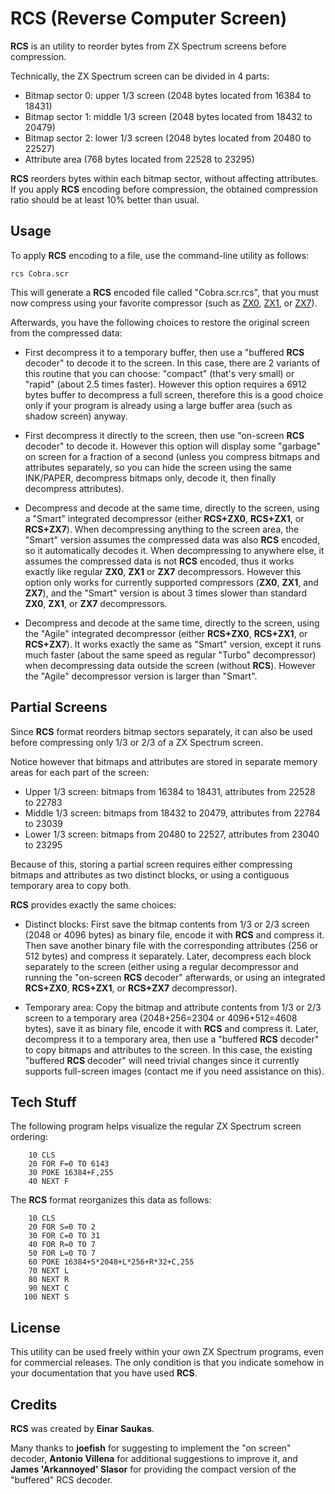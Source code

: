 # RCS (Reverse Computer Screen)

**RCS** is an utility to reorder bytes from ZX Spectrum screens before compression.

Technically, the ZX Spectrum screen can be divided in 4 parts:

* Bitmap sector 0: upper 1/3 screen (2048 bytes located from 16384 to 18431)
* Bitmap sector 1: middle 1/3 screen (2048 bytes located from 18432 to 20479)
* Bitmap sector 2: lower 1/3 screen (2048 bytes located from 20480 to 22527)
* Attribute area (768 bytes located from 22528 to 23295)

**RCS** reorders bytes within each bitmap sector, without affecting attributes. If
you apply **RCS** encoding before compression, the obtained compression ratio should
be at least 10% better than usual.


## Usage

To apply **RCS** encoding to a file, use the command-line utility as follows:

```
rcs Cobra.scr
```

This will generate a **RCS** encoded file called "Cobra.scr.rcs", that you must now
compress using your favorite compressor (such as [ZX0](https://github.com/einar-saukas/ZX0),
[ZX1](https://github.com/einar-saukas/ZX1), 
or [ZX7](https://spectrumcomputing.co.uk/entry/27996/ZX-Spectrum/ZX7)).

Afterwards, you have the following choices to restore the original screen from
the compressed data:

* First decompress it to a temporary buffer, then use a "buffered **RCS** decoder"
  to decode it to the screen. In this case, there are 2 variants of this routine
  that you can choose: "compact" (that's very small) or "rapid" (about 2.5 times
  faster). However this option requires a 6912 bytes buffer to decompress a full 
  screen, therefore this is a good choice only if your program is already using a 
  large buffer area (such as shadow screen) anyway.

* First decompress it directly to the screen, then use "on-screen **RCS** decoder"
  to decode it. However this option will display some "garbage" on screen for
  a fraction of a second (unless you compress bitmaps and attributes separately,
  so you can hide the screen using the same INK/PAPER, decompress bitmaps only,
  decode it, then finally decompress attributes).

* Decompress and decode at the same time, directly to the screen, using a "Smart" 
  integrated decompressor (either **RCS+ZX0**, **RCS+ZX1**, or **RCS+ZX7**). When
  decompressing anything to the screen area, the "Smart" version assumes the
  compressed data was also **RCS** encoded, so it automatically decodes it. When
  decompressing to anywhere else, it assumes the compressed data is not **RCS**
  encoded, thus it works exactly like regular **ZX0**, **ZX1** or **ZX7**
  decompressors. However this option only works for currently supported compressors
  (**ZX0**, **ZX1**, and **ZX7**), and the "Smart" version is about 3 times slower
  than standard **ZX0**, **ZX1**, or **ZX7** decompressors.

* Decompress and decode at the same time, directly to the screen, using the "Agile"
  integrated decompressor (either **RCS+ZX0**, **RCS+ZX1**, or **RCS+ZX7**). It
  works exactly the same as "Smart" version, except it runs much faster (about the
  same speed as regular "Turbo" decompressor) when decompressing data outside the
  screen (without **RCS**). However the "Agile" decompressor version is larger than
  "Smart".


## Partial Screens

Since **RCS** format reorders bitmap sectors separately, it can also be used before
compressing only 1/3 or 2/3 of a ZX Spectrum screen.

Notice however that bitmaps and attributes are stored in separate memory areas
for each part of the screen:

* Upper 1/3 screen: bitmaps from 16384 to 18431, attributes from 22528 to 22783
* Middle 1/3 screen: bitmaps from 18432 to 20479, attributes from 22784 to 23039
* Lower 1/3 screen: bitmaps from 20480 to 22527, attributes from 23040 to 23295

Because of this, storing a partial screen requires either compressing bitmaps
and attributes as two distinct blocks, or using a contiguous temporary area to
copy both.

**RCS** provides exactly the same choices:

* Distinct blocks: First save the bitmap contents from 1/3 or 2/3 screen (2048
  or 4096 bytes) as binary file, encode it with **RCS** and compress it. Then save
  another binary file with the corresponding attributes (256 or 512 bytes) and
  compress it separately. Later, decompress each block separately to the screen
  (either using a regular decompressor and running the "on-screen **RCS** decoder"
  afterwards, or using an integrated **RCS+ZX0**, **RCS+ZX1**, or **RCS+ZX7** 
  decompressor).

* Temporary area: Copy the bitmap and attribute contents from 1/3 or 2/3 screen
  to a temporary area (2048+256=2304 or 4096+512=4608 bytes), save it as binary
  file, encode it with **RCS** and compress it. Later, decompress it to a temporary
  area, then use a "buffered **RCS** decoder" to copy bitmaps and attributes to the
  screen. In this case, the existing "buffered **RCS** decoder" will need trivial
  changes since it currently supports full-screen images (contact me if you need
  assistance on this).


## Tech Stuff

The following program helps visualize the regular ZX Spectrum screen ordering:

```
    10 CLS
    20 FOR F=0 TO 6143
    30 POKE 16384+F,255
    40 NEXT F
```

The **RCS** format reorganizes this data as follows:

```
    10 CLS
    20 FOR S=0 TO 2
    30 FOR C=0 TO 31
    40 FOR R=0 TO 7
    50 FOR L=0 TO 7
    60 POKE 16384+S*2048+L*256+R*32+C,255
    70 NEXT L
    80 NEXT R
    90 NEXT C
   100 NEXT S
```


## License

This utility can be used freely within your own ZX Spectrum programs, even for
commercial releases. The only condition is that you indicate somehow in your
documentation that you have used **RCS**.


## Credits

**RCS** was created by **Einar Saukas**.

Many thanks to **joefish** for suggesting to implement the "on screen" decoder,
  **Antonio Villena** for additional suggestions to improve it, and
  **James 'Arkannoyed' Slasor** for providing the compact version of
  the "buffered" RCS decoder.

